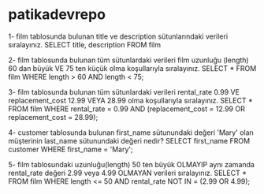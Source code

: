 # patikadevrepo
1- film tablosunda bulunan title ve description sütunlarındaki verileri sıralayınız.
SELECT title, description FROM film

2- film tablosunda bulunan tüm sütunlardaki verileri film uzunluğu (length) 60 dan büyük VE 75 ten küçük olma koşullarıyla sıralayınız.
SELECT * FROM film WHERE length > 60 AND length < 75;

3- film tablosunda bulunan tüm sütunlardaki verileri rental_rate 0.99 VE replacement_cost 12.99 VEYA 28.99 olma koşullarıyla sıralayınız.
SELECT * FROM film WHERE rental_rate = 0.99 AND (replacement_cost = 12.99 OR replacement_cost = 28.99);

4- customer tablosunda bulunan first_name sütunundaki değeri 'Mary' olan müşterinin last_name sütunundaki değeri nedir?
SELECT first_name FROM customer WHERE first_name = 'Mary';

5- film tablosundaki uzunluğu(length) 50 ten büyük OLMAYIP aynı zamanda rental_rate değeri 2.99 veya 4.99 OLMAYAN verileri sıralayınız.
SELECT * FROM film WHERE length <= 50 AND rental_rate NOT IN = (2.99 OR 4.99);
